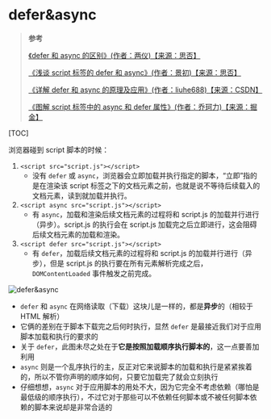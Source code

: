 # defer&async

> **参考**
>
> [《defer 和 async 的区别》(作者：两仪)【来源：思否】](https://segmentfault.com/q/1010000000640869)
>
> [《浅谈 script 标签的 defer 和 async》(作者：景初)【来源：思否】](https://segmentfault.com/a/1190000006778717)
>
> [《详解 defer 和 async 的原理及应用》(作者：liuhe688)【来源：CSDN】](https://blog.csdn.net/liuhe688/article/details/51247484)
>
> [《图解 script 标签中的 async 和 defer 属性》(作者：乔珂力)【来源：掘金】](https://juejin.cn/post/6894629999215640583)

[TOC]

浏览器碰到 script 脚本的时候：

1. `<script src="script.js"></script>`
   - 没有 `defer` 或 `async`，浏览器会立即加载并执行指定的脚本，“立即”指的是在渲染该 script 标签之下的文档元素之前，也就是说不等待后续载入的文档元素，读到就加载并执行。
2. `<script async src="script.js"></script>`
   - 有 `async`，加载和渲染后续文档元素的过程将和 script.js 的加载并行进行（异步）。script.js 的执行会在 script.js 加载完之后立即进行，这会阻碍后续文档元素的加载和渲染。
3. `<script defer src="script.js"></script>`
   - 有 `defer`，加载后续文档元素的过程将和 script.js 的加载并行进行（异步），但是 script.js 的执行要在所有元素解析完成之后，`DOMContentLoaded` 事件触发之前完成。

![defer&async](https://image-static.segmentfault.com/28/4a/284aec5bb7f16b3ef4e7482110c5ddbb_fix732)

- `defer` 和 `async` 在网络读取（下载）这块儿是一样的，都是**异步**的（相较于 HTML 解析）
- 它俩的差别在于脚本下载完之后何时执行，显然 `defer` 是最接近我们对于应用脚本加载和执行的要求的
- 关于 `defer`，此图未尽之处在于**它是按照加载顺序执行脚本的**，这一点要善加利用
- `async` 则是一个乱序执行的主，反正对它来说脚本的加载和执行是紧紧挨着的，所以不管你声明的顺序如何，只要它加载完了就会立刻执行
- 仔细想想，`async` 对于应用脚本的用处不大，因为它完全不考虑依赖（哪怕是最低级的顺序执行），不过它对于那些可以不依赖任何脚本或不被任何脚本依赖的脚本来说却是非常合适的
